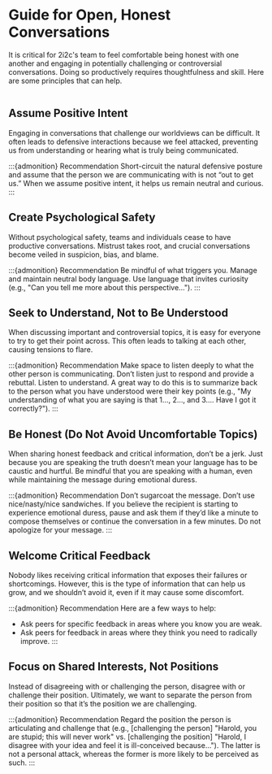 # Guide for Open, Honest Conversations

It is critical for 2i2c's team to feel comfortable being honest with one another and engaging in potentially challenging or controversial conversations. Doing so productively requires thoughtfulness and skill. Here are some principles that can help.

```{tableofcontents}
```

## Assume Positive Intent

Engaging in conversations that challenge our worldviews can be difficult. It often leads to defensive interactions because we feel attacked, preventing us from understanding or hearing what is truly being communicated.

:::{admonition} Recommendation
Short-circuit the natural defensive posture and assume that the person we are communicating with is not “out to get us.” When we assume positive intent, it helps us remain neutral and curious.
:::

## Create Psychological Safety

Without psychological safety, teams and individuals cease to have productive conversations. Mistrust takes root, and crucial conversations become veiled in suspicion, bias, and blame.

:::{admonition} Recommendation
Be mindful of what triggers you. Manage and maintain neutral body language. Use language that invites curiosity (e.g., "Can you tell me more about this perspective…").
:::

## Seek to Understand, Not to Be Understood

When discussing important and controversial topics, it is easy for everyone to try to get their point across. This often leads to talking at each other, causing tensions to flare.

:::{admonition} Recommendation
Make space to listen deeply to what the other person is communicating. Don’t listen just to respond and provide a rebuttal. Listen to understand. A great way to do this is to summarize back to the person what you have understood were their key points (e.g., "My understanding of what you are saying is that 1…, 2…, and 3…. Have I got it correctly?").
:::

## Be Honest (Do Not Avoid Uncomfortable Topics)

When sharing honest feedback and critical information, don’t be a jerk. Just because you are speaking the truth doesn’t mean your language has to be caustic and hurtful. Be mindful that you are speaking with a human, even while maintaining the message during emotional duress.

:::{admonition} Recommendation
Don’t sugarcoat the message. Don’t use nice/nasty/nice sandwiches. If you believe the recipient is starting to experience emotional duress, pause and ask them if they’d like a minute to compose themselves or continue the conversation in a few minutes. Do not apologize for your message.
:::

## Welcome Critical Feedback

Nobody likes receiving critical information that exposes their failures or shortcomings. However, this is the type of information that can help us grow, and we shouldn’t avoid it, even if it may cause some discomfort.

:::{admonition} Recommendation
Here are a few ways to help:
- Ask peers for specific feedback in areas where you know you are weak.
- Ask peers for feedback in areas where they think you need to radically improve.
:::

## Focus on Shared Interests, Not Positions

Instead of disagreeing with or challenging the person, disagree with or challenge their position. Ultimately, we want to separate the person from their position so that it’s the position we are challenging.

:::{admonition} Recommendation
Regard the position the person is articulating and challenge that (e.g., [challenging the person] "Harold, you are stupid; this will never work" vs. [challenging the position] "Harold, I disagree with your idea and feel it is ill-conceived because…"). The latter is not a personal attack, whereas the former is more likely to be perceived as such.
:::

